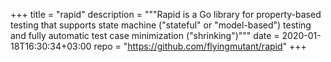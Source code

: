 +++
title = "rapid"
description = """Rapid is a Go library for property-based testing
that supports state machine ("stateful" or "model-based") testing
and fully automatic test case minimization ("shrinking")"""
date = 2020-01-18T16:30:34+03:00
repo = "https://github.com/flyingmutant/rapid"
+++
